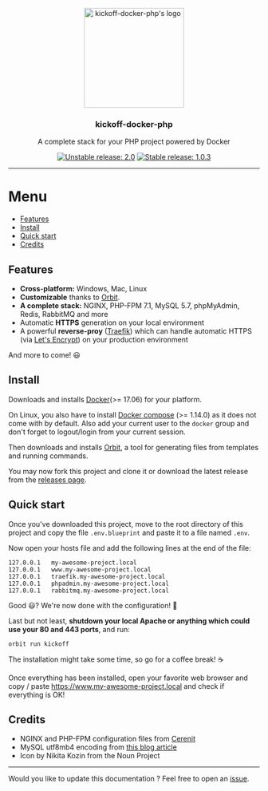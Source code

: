 <p align="center">
    <img src="https://user-images.githubusercontent.com/8983173/28176182-c45b1196-67f6-11e7-8d96-fd1aefd3fcab.png" alt="kickoff-docker-php's logo" width="200" height="200" />
</p>
<h3 align="center">kickoff-docker-php</h3>
<p align="center">A complete stack for your PHP project powered by Docker</p>
<p align="center">
    <a href="https://github.com/thecodingmachine/kickoff-docker-php/tree/v2.0.0-alpha1-dev"><img src="https://img.shields.io/badge/unstable-2.0-orange.svg" alt="Unstable release: 2.0"></a>
    <a href="https://github.com/thecodingmachine/kickoff-docker-php/tree/v1.0.3"><img src="https://img.shields.io/badge/stable-1.0.3-green.svg" alt="Stable release: 1.0.3"></a>
</p>

---

# Menu

* [Features](#features)
* [Install](#install)
* [Quick start](#quick-start)
* [Credits](#credits)

## Features

* **Cross-platform:** Windows, Mac, Linux
* **Customizable** thanks to [Orbit](https://github.com/gulien/orbit).
* **A complete stack:** NGINX, PHP-FPM 7.1, MySQL 5.7, phpMyAdmin, Redis, RabbitMQ and more
* Automatic **HTTPS** generation on your local environment
* A powerful **reverse-proy** ([Traefik](https://traefik.io/)) which can handle automatic HTTPS (via [Let's Encrypt](https://letsencrypt.org/))
on your production environment

And more to come! :smiley:

## Install

Downloads and installs [Docker](https://docs.docker.com/engine/installation/)(>= 17.06) for your platform.

On Linux, you also have to install [Docker compose](https://docs.docker.com/compose/install/) (>= 1.14.0) as it does not
come with by default. Also add your current user to the `docker` group and don't forget to logout/login from your current 
session.

Then downloads and installs [Orbit](https://github.com/gulien/orbit), a tool for generating files from templates and 
running commands.

You may now fork this project and clone it or download the latest release from the [releases page](../../releases).

## Quick start

Once you've downloaded this project, move to the root directory of this project and copy the file `.env.blueprint` and paste it to a file
named `.env`.

Now open your hosts file and add the following lines at the end of the file:

```
127.0.0.1   my-awesome-project.local
127.0.0.1   www.my-awesome-project.local
127.0.0.1   traefik.my-awesome-project.local
127.0.0.1   phpadmin.my-awesome-project.local
127.0.0.1   rabbitmq.my-awesome-project.local
```
 
Good :smiley:? We're now done with the configuration! :metal:

Last but not least, **shutdown your local Apache or anything which could use your 80 and 443 ports**, and run:

```
orbit run kickoff
```

The installation might take some time, so go for a coffee break! :coffee: 

Once everything has been installed, open your favorite web browser and copy / paste https://www.my-awesome-project.local 
and check if everything is OK!

## Credits

* NGINX and PHP-FPM configuration files from [Cerenit](https://code.cerenit.fr/cerenit/docker-grav)
* MySQL utf8mb4 encoding from [this blog article](https://mathiasbynens.be/notes/mysql-utf8mb4)
* Icon by Nikita Kozin from the Noun Project

---

Would you like to update this documentation ? Feel free to open an [issue](../../issues).
